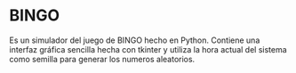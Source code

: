 # BINGO
Es un simulador del juego de BINGO hecho en Python. Contiene una interfaz gráfica sencilla hecha con tkinter y utiliza la hora actual del sistema como semilla para generar los numeros aleatorios.
